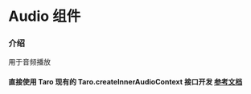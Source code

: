 # Audio 组件

### 介绍

用于音频播放

#### 直接使用 Taro 现有的 Taro.createInnerAudioContext 接口开发 [参考文档](https://taro-docs.jd.com/taro/docs/apis/media/audio/createInnerAudioContext)